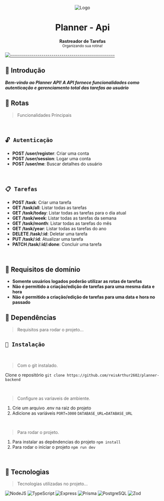 <p align="center">
  <img src="https://github.com/reisArthur2602/planner-frontend/blob/main/src/assets/banner%20-%20planner%202x.jpg?raw=true" alt="Logo" />
</p>

<h1 align="center"> Planner - Api</h1>

<p align="center">
  <b> Rastreador de Tarefas</b></br>
  <sub>Organizando sua rotina!<sub>
</p>

[![-----------------------------------------------------](https://raw.githubusercontent.com/andreasbm/readme/master/assets/lines/colored.png)](#table-of-contents)

## 🚀 Introdução

**_Bem-vindo ao Planner API! A API fornece funcionalidades como autenticação e gerenciamento total das tarefas ao usuário_**

## 🚀 Rotas

> Funcionalidades Principais

<br/>

## `🔓 Autenticação`

- **POST /user/register**: Criar uma conta
- **POST /user/session**: Logar uma conta
- **POST /user/me**: Buscar detalhes do usuário

<br/>

## `📋 Tarefas`

- **POST /task**: Criar uma tarefa
- **GET /task/all**: Listar todas as tarefas
- **GET /task/today**: Listar todas as tarefas para o dia atual
- **GET /task/week**: Listar todas as tarefas da semana
- **GET /task/month**: Listar todas as tarefas do mês
- **GET /task/year**: Listar todas as tarefas do ano
- **DELETE /task/:id**: Deletar uma tarefa
- **PUT /task/:id**: Atualizar uma tarefa
- **PATCH /task/:id/:done**: Concluir uma tarefa

<br/>

## 🚀 Requisitos de domínio

- **Somente usuários logados poderão utilizar as rotas de tarefas**
- **Não é permitido a criação/edição de tarefas para uma mesma data e hora**
- **Não é permitido a criação/edição de tarefas para uma data e hora no passado**

## 🚀 Dependências

> Requisitos para rodar o projeto...

## `📖 Instalação`

<br />

> Com o git instalado.

Clone o repositório `git clone https://github.com/reisArthur2602/planner-backend`

<br />

> Configure as variaveis de ambiente.

1. Crie um arquivo .env na raiz do projeto
2. Adicione as variáveis `PORT=3000` `DATABASE_URL=DATABASE_URL`

<br />

> Para rodar o projeto.

1. Para instalar as depêndencias do projeto `npm install`
2. Para rodar o iniciar o projeto `npm run dev`

<br />

## 🚀 Tecnologias

> Tecnologias utilizadas no projeto...

![NodeJS](https://img.shields.io/badge/node.js-6DA55F?style=for-the-badge&logo=node.js&logoColor=white)
![TypeScript](https://img.shields.io/badge/typescript-%23007ACC.svg?style=for-the-badge&logo=typescript&logoColor=white)
![Express](https://img.shields.io/badge/express.js-%23404d59.svg?style=for-the-badge&logo=express&logoColor=%2361DAFB)
![Prisma](https://img.shields.io/badge/Prisma-3982CE?style=for-the-badge&logo=Prisma&logoColor=white)
![PostgreSQL](https://img.shields.io/badge/PostgreSQL-000?style=for-the-badge&logo=postgresql)
![Zod](https://img.shields.io/badge/zod-%233068b7.svg?style=for-the-badge&logo=zod&logoColor=white)
